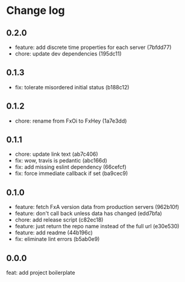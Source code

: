 # Change log

## 0.2.0

* feature: add discrete time properties for each server (7bfdd77)
* chore: update dev dependencies (195dc11)

## 0.1.3

* fix: tolerate misordered initial status (b188c12)

## 0.1.2

* chore: rename from FxOi to FxHey (1a7e3dd)

## 0.1.1

* chore: update link text (ab7c406)
* fix: wow, travis is pedantic (abc166d)
* fix: add missing eslint dependency (66cefcf)
* fix: force immediate callback if set (ba9cec9)

## 0.1.0

* feature: fetch FxA version data from production servers (962b10f)
* feature: don't call back unless data has changed (edd7bfa)
* chore: add release script (c82ec18)
* feature: just return the repo name instead of the full url (e30e530)
* feature: add readme (44b196c)
* fix: eliminate lint errors (b5ab0e9)

## 0.0.0

feat: add project boilerplate

